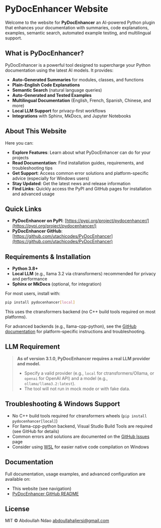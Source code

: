# PyDocEnhancer Website

Welcome to the website for **PyDocEnhancer** an AI-powered Python plugin that enhances your documentation with summaries, code explanations, examples, semantic search, automated example testing, and multilingual support.

## What is PyDocEnhancer?
PyDocEnhancer is a powerful tool designed to supercharge your Python documentation using the latest AI models. It provides:
- **Auto-Generated Summaries** for modules, classes, and functions
- **Plain-English Code Explanations**
- **Semantic Search** (natural language queries)
- **Auto-Generated and Tested Examples**
- **Multilingual Documentation** (English, French, Spanish, Chinese, and more)
- **Local LLM Support** for privacy-first workflows
- **Integrations** with Sphinx, MkDocs, and Jupyter Notebooks

## About This Website
Here you can:
- **Explore Features**: Learn about what PyDocEnhancer can do for your projects
- **Read Documentation**: Find installation guides, requirements, and troubleshooting tips
- **Get Support**: Access common error solutions and platform-specific advice (especially for Windows users)
- **Stay Updated**: Get the latest news and release information
- **Find Links**: Quickly access the PyPI and GitHub pages for installation and advanced usage

## Quick Links
- **PyDocEnhancer on PyPI**: [https://pypi.org/project/pydocenhancer/](https://pypi.org/project/pydocenhancer/)
- **PyDocEnhancer GitHub**: [https://github.com/utachicodes/PyDocEnhancer](https://github.com/utachicodes/PyDocEnhancer)

## Requirements & Installation
- **Python 3.8+**
- **Local LLM** (e.g., llama 3.2 via ctransformers) recommended for privacy and performance
- **Sphinx or MkDocs** (optional, for integration)

For most users, install with:
```bash
pip install pydocenhancer[local]
```
This uses the ctransformers backend (no C++ build tools required on most platforms).

For advanced backends (e.g., llama-cpp-python), see the [GitHub documentation](https://github.com/utachicodes/PyDocEnhancer#readme) for platform-specific instructions and troubleshooting.

## LLM Requirement
> **As of version 3.1.0, PyDocEnhancer requires a real LLM provider and model.**
> - Specify a valid provider (e.g., `local` for ctransformers/Ollama, or `openai` for OpenAI API) and a model (e.g., `ollama/llama3.2:latest`).
> - The tool will not run in mock mode or with fake data.

## Troubleshooting & Windows Support
- No C++ build tools required for ctransformers wheels (`pip install pydocenhancer[local]`)
- For llama-cpp-python backend, Visual Studio Build Tools are required (see GitHub for details)
- Common errors and solutions are documented on the [GitHub Issues](https://github.com/utachicodes/PyDocEnhancer/issues) page
- Consider using [WSL](https://learn.microsoft.com/en-us/windows/wsl/) for easier native code compilation on Windows

## Documentation
Full documentation, usage examples, and advanced configuration are available on:
- This website (see navigation)
- [PyDocEnhancer GitHub README](https://github.com/utachicodes/PyDocEnhancer#readme)

## License
MIT © Abdoullah Ndao <abdoullahaljersi@gmail.com>
